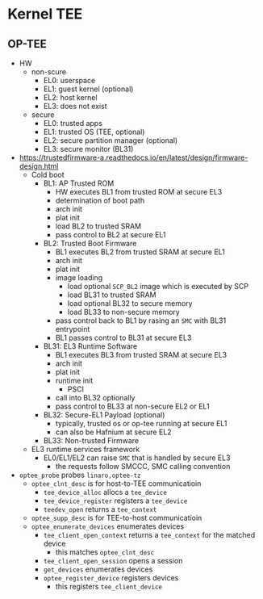 Kernel TEE
==========

## OP-TEE

- HW
  - non-scure
    - EL0: userspace
    - EL1: guest kernel (optional)
    - EL2: host kernel
    - EL3: does not exist
  - secure
    - EL0: trusted apps
    - EL1: trusted OS (TEE, optional)
    - EL2: secure partition manager (optional)
    - EL3: secure monitor (BL31)
- <https://trustedfirmware-a.readthedocs.io/en/latest/design/firmware-design.html>
  - Cold boot
    - BL1: AP Trusted ROM
      - HW executes BL1 from trusted ROM at secure EL3
      - determination of boot path
      - arch init
      - plat init
      - load BL2 to trusted SRAM
      - pass control to BL2 at secure EL1
    - BL2: Trusted Boot Firmware
      - BL1 executes BL2 from trusted SRAM at secure EL1
      - arch init
      - plat init
      - image loading
        - load optional `SCP_BL2` image which is executed by SCP
        - load BL31 to trusted SRAM
        - load optional BL32 to secure memory
        - load BL33 to non-secure memory
      - pass control back to BL1 by rasing an `SMC` with BL31 entrypoint 
      - BL1 passes control to BL31 at secure EL3
    - BL31: EL3 Runtime Software
      - BL1 executes BL3 from trusted SRAM at secure EL3
      - arch init
      - plat init
      - runtime init
        - PSCI
      - call into BL32 optionally
      - pass control to BL33 at non-secure EL2 or EL1
    - BL32: Secure-EL1 Payload (optional)
      - typically, trusted os or op-tee running at secure EL1
      - can also be Hafnium at secure EL2
    - BL33: Non-trusted Firmware
  - EL3 runtime services framework
    - EL0/EL1/EL2 can raise `SMC` that is handled by secure EL3
      - the requests follow SMCCC, SMC calling convention
- `optee_probe` probes `linaro,optee-tz`
  - `optee_clnt_desc` is for host-to-TEE communicatioin
    - `tee_device_alloc` allocs a `tee_device`
    - `tee_device_register` registers a `tee_device`
    - `teedev_open` returns a `tee_context`
  - `optee_supp_desc` is for TEE-to-host communicatioin
  - `optee_enumerate_devices` enumerates devices
    - `tee_client_open_context` returns a `tee_context` for the matched device
      - this matches `optee_clnt_desc`
    - `tee_client_open_session` opens a session
    - `get_devices` enumerates devices
    - `optee_register_device` registers devices
      - this registers `tee_client_device`
